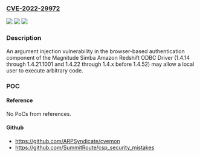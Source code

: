 ### [CVE-2022-29972](https://cve.mitre.org/cgi-bin/cvename.cgi?name=CVE-2022-29972)
![](https://img.shields.io/static/v1?label=Product&message=n%2Fa&color=blue)
![](https://img.shields.io/static/v1?label=Version&message=n%2Fa&color=blue)
![](https://img.shields.io/static/v1?label=Vulnerability&message=n%2Fa&color=brighgreen)

### Description

An argument injection vulnerability in the browser-based authentication component of the Magnitude Simba Amazon Redshift ODBC Driver (1.4.14 through 1.4.21.1001 and 1.4.22 through 1.4.x before 1.4.52) may allow a local user to execute arbitrary code.

### POC

#### Reference
No PoCs from references.

#### Github
- https://github.com/ARPSyndicate/cvemon
- https://github.com/SummitRoute/csp_security_mistakes

